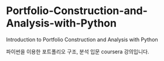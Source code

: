 # Portfolio-Construction-and-Analysis-with-Python
 Introduction to Portfolio Construction and Analysis with Python
 
 파이썬을 이용한 포트폴리오 구조, 분석 입문 coursera 강의입니다.
